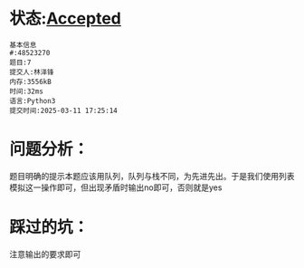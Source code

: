 # 状态:[Accepted](http://xzmdsa.openjudge.cn/2025hw2/solution/48523270/)

```
基本信息
#:48523270
题目:7
提交人:林泽锋
内存:3556kB
时间:32ms
语言:Python3
提交时间:2025-03-11 17:25:14
```

# 问题分析：

题目明确的提示本题应该用队列，队列与栈不同，为先进先出。于是我们使用列表模拟这一操作即可，但出现矛盾时输出no即可，否则就是yes

# 踩过的坑：

注意输出的要求即可
